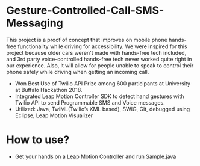 # Gesture-Controlled-Call-SMS-Messaging
This project is a proof of concept that improves on mobile phone hands-free functionality while driving for accessibility. We were inspired for this project because older cars weren't made with hands-free tech included, and 3rd party voice-controlled hands-free tech never worked quite right in our experience. Also, it will allow for people unable to speak to control their phone safely while driving when getting an incoming call.

* Won Best Use of Twilio API Prize among 600 participants at University at Buffalo Hackathon 2018.
* Integrated Leap Motion Controller SDK to detect hand gestures with Twilio API to send Programmable SMS and Voice messages.
* Utilized: Java, TwiML(Twilio’s XML based), SWIG, Git, debugged using Eclipse, Leap Motion Visualizer
# How to use?
* Get your hands on a Leap Motion Controller and run Sample.java
